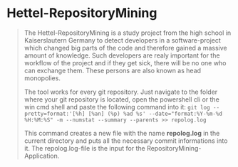 # Hettel-RepositoryMining
> The Hettel-RepositoryMining is a study project from the high school in Kaiserslautern Germany to detect developers
> in a software-project which changed big parts of the code and therefore gained a massive amount of knowledge.
> Such developers are realy important for the workflow of the project and if they get sick, there will be no one who can 
> exchange them. These persons are also known as head monopolies.
> 
> The tool works for every git repository. Just navigate to the folder where your git repository is located, open the powershell cli 
> or the win cmd shell and paste the following command into it: 
>``git log --pretty=format:'[%h] [%an] (%p) %ad %s' --date="format:%Y-%m-%d %H:%M:%S" -m --numstat --summary --parents >> repolog.log``
>
> This command creates a new file with the name __repolog.log__ in the current directory and puts all the necessary
> commit informations into it. The repolog.log-file is the input for the RepositoryMining-Application.
